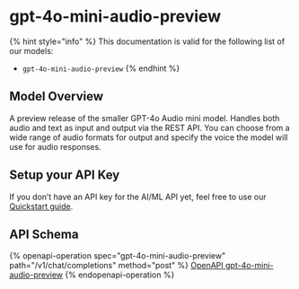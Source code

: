 # gpt-4o-mini-audio-preview

{% hint style="info" %}
This documentation is valid for the following list of our models:

* `gpt-4o-mini-audio-preview`
{% endhint %}

## Model Overview

A preview release of the smaller GPT-4o Audio mini model. Handles both audio and text as input and output via the REST API. You can choose from a wide range of audio formats for output and specify the voice the model will use for audio responses.

## Setup your API Key

If you don’t have an API key for the AI/ML API yet, feel free to use our [Quickstart guide](https://docs.aimlapi.com/quickstart/setting-up).

## API Schema

{% openapi-operation spec="gpt-4o-mini-audio-preview" path="/v1/chat/completions" method="post" %}
[OpenAPI gpt-4o-mini-audio-preview](https://raw.githubusercontent.com/aimlapi/api-docs/refs/heads/main/docs/api-references/text-models-llm/OpenAI/gpt-4o-mini-audio-preview.json)
{% endopenapi-operation %}

